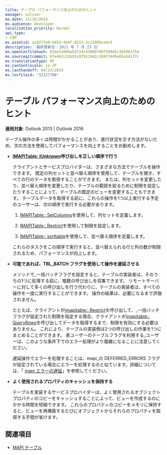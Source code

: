 ```yaml
---
title: テーブル パフォーマンス向上のためのヒント
manager: soliver
ms.date: 11/16/2014
ms.audience: Developer
localization_priority: Normal
api_type:
- COM
ms.assetid: ac82f7e8-6453-4b4f-8223-3c23d09ca4c6
description: '最終更新日: 2011 年 7 月 23 日'
ms.openlocfilehash: 82be33090a63f24c430007d9759045c365961f5d
ms.sourcegitcommit: 8fe462c32b91c87911942c188f3445e85a54137c
ms.translationtype: MT
ms.contentlocale: ja-JP
ms.lasthandoff: 04/23/2019
ms.locfileid: "32327798"
---
```

# <a name="tips-for-better-table-performance"></a>テーブル パフォーマンス向上のためのヒント
  
**適用対象**: Outlook 2013 | Outlook 2016 
  
テーブル操作の多くは時間がかかることがあり、進行状況を示す方法がないため、次の方法を使用してパフォーマンスを向上することをお勧めします。
  
- **[IMAPITable: IUnknown](imapitableiunknown.md)呼び出しを正しい順序で行う**
    
   クライアントとサービスプロバイダーは、さまざまな方法でテーブルを操作できます。 既定の列セットと並べ替え順序を使用して、テーブルを開き、すべての行のデータを取得することができます。 または、列セットを変更したり、並べ替え順序を変更したり、テーブルの範囲を絞るために制限を設定したりすることによって、テーブルの既定のビューを変更することもできます。 テーブルデータを取得する前に、これらの操作を1つ以上実行する予定のユーザーは、次の順序で実行する必要があります。
    
    1. [IMAPITable:: SetColumns](imapitable-setcolumns.md)を使用して、列セットを定義します。
        
    2. [IMAPITable:: Restrict](imapitable-restrict.md)を使用して制限を設定します。
        
    3. [IMAPITable:: sorttable](imapitable-sorttable.md)を使用して、並べ替え順序を定義します。
    
    これらのタスクをこの順序で実行すると、並べ替えられる行と列の数が制限されるため、パフォーマンスが向上します。
    
- **可能であれば、TBL_BATCH フラグを使用して操作を遅延させる**
    
    メソッドで\_一括バッチフラグを設定すると、テーブルの実装者は、そのうちの1つに処理する前に、複数の呼び出しを収集できます。 リモートサーバーに対して多くの呼び出しを行う代わりに、テーブルの実装者は、すべての操作を一度に実行することができます。 操作の結果は、必要になるまで評価されません。 
    
    たとえば、クライアントが[imapitable:: Restrict](imapitable-restrict.md)を呼び出して、\_一括バッチフラグが設定された制限を指定する場合、クライアントが[imapitable:: QueryRows](imapitable-queryrows.md)を呼び出してデータを取得するまで、制限を有効にする必要はありません。 これにより、テーブルの実装側は2つの呼び出しの作業を1つにまとめることができます。 表ユーザーのテーブルフラグを利用する\_ユーザーは、このような条件下でのエラー処理がより複雑になることに注意してください。 
    
    遅延操作でエラーを処理することは、mapi\_の DEFERRED_ERRORS フラグが設定されている場合にエラーを処理するのと似ています。詳細については、「 [mapi エラーの遅延](deferring-mapi-errors.md)」を参照してください。 
    
- **よく使用されるプロパティのキャッシュを保持する**
    
    テーブルを実装するサービスプロバイダーは、よく使用されるオブジェクトプロパティのコピーをキャッシュすることによって、ビューを作成するのにかかる時間を短縮できます。 これらのプロパティのコピーをメモリに保持すると、ビューを再構築するたびにオブジェクトからそれらのプロパティを取得する手間が省けます。
    
## <a name="see-also"></a>関連項目

- [MAPI テーブル](mapi-tables.md)

